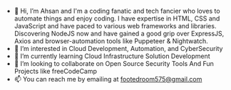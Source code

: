 - 👋 Hi, I’m Ahsan and I'm a coding fanatic and tech fancier who loves to automate things and enjoy coding. I have expertise in HTML, CSS and JavaScript and have paced to various web frameworks and libraries. Discovering NodeJS now and have gained a good grip over ExpressJS, Axios and browser-automation tools like Puppeteer & Nightwatch. 
- 👀 I’m interested in Cloud Development, Automation, and CyberSecurity
- 🌱 I’m currently learning Cloud Infrastructure Solution Development
- 💞️ I’m looking to collaborate on Open Source Security Tools And Fun Projects like freeCodeCamp
- 📫 You can reach me by emailing at footedroom575@gmail.com

<!---
footedroom575/footedroom575 is a ✨ special ✨ repository because its `README.md` (this file) appears on your GitHub profile.
You can click the Preview link to take a look at your changes.
--->
